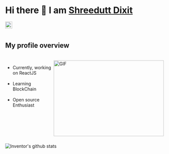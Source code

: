 # Hi there 👋 I am [Shreedutt Dixit](#)

<a href="https://www.linkedin.com/in/shreedutt-dixit-613383191/">
  <img align="left" alt="Shreedutt's LinkdeIN" width="22px" src="https://cdn.jsdelivr.net/npm/simple-icons@v3/icons/linkedin.svg" />
</a>

<!-- <a href="https://leetcode.com/inventor77/">
  <img align="left" alt="Shreedutt's Leetcode" width="22px" src="https://cdn.jsdelivr.net/npm/simple-icons@v3/icons/leetcode.svg" />
</a> -->

</br>
</br>

## My profile overview

</br>

<img align="right" alt="GIF" src="https://giffiles.alphacoders.com/297/2970.gif" width="350" height="240" />


- Currently, working on ReactJS </br></br>
- Learning BlockChain </br></br>
- Open source Enthusiast </br></br>
<!-- - Most of my projects are available on Github</br></br> -->

</br>
</br>
</br>
</br>

![Inventor's github stats](https://github-readme-stats.vercel.app/api?username=Inventor77&show_icons=true&theme=radical)

</br>
</br>
<!-- </br>
<details>
<summary>
   Major Projects
</summary>

</br>

[![ReadMe Card](https://github-readme-stats.vercel.app/api/pin/?username=Inventor77&repo=NutriVeal_WebApp)](https://github.com/Inventor77/NodeJS_Projects)
[![ReadMe Card](https://github-readme-stats.vercel.app/api/pin/?username=Inventor77&repo=NutriVeal)](https://github.com/Inventor77/NutriVeal)
[![ReadMe Card](https://github-readme-stats.vercel.app/api/pin/?username=Inventor77&repo=Chat-App-with-Sentiment-Analysis)](https://github.com/Inventor77/Chat-App-with-Sentiment-Analysis)
[![ReadMe Card](https://github-readme-stats.vercel.app/api/pin/?username=Inventor77&repo=Image-Search)](https://github.com/Inventor77/Image-Search) -->

</br>

![picture](https://raw.githubusercontent.com/saadeghi/saadeghi/master/dino.gif)
</details>

### Top Languages

[![Top Langs](https://github-readme-stats.vercel.app/api/top-langs/?username=Inventor77&hide=html)](https://github.com/Inventor77/github-readme-stats)

![visitors](https://visitor-badge.laobi.icu/badge?page_id=Inventor77.Inventor77)
